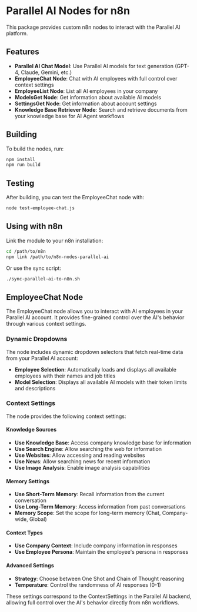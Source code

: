 # Parallel AI Nodes for n8n

This package provides custom n8n nodes to interact with the Parallel AI platform.

## Features

- **Parallel AI Chat Model**: Use Parallel AI models for text generation (GPT-4, Claude, Gemini, etc.)
- **EmployeeChat Node**: Chat with AI employees with full control over context settings
- **EmployeeList Node**: List all AI employees in your company
- **ModelsGet Node**: Get information about available AI models
- **SettingsGet Node**: Get information about account settings
- **Knowledge Base Retriever Node**: Search and retrieve documents from your knowledge base for AI Agent workflows

## Building

To build the nodes, run:

```bash
npm install
npm run build
```

## Testing

After building, you can test the EmployeeChat node with:

```bash
node test-employee-chat.js
```

## Using with n8n

Link the module to your n8n installation:

```bash
cd /path/to/n8n
npm link /path/to/n8n-nodes-parallel-ai
```

Or use the sync script:

```bash
./sync-parallel-ai-to-n8n.sh
```

## EmployeeChat Node

The EmployeeChat node allows you to interact with AI employees in your Parallel AI account. It provides fine-grained control over the AI's behavior through various context settings.

### Dynamic Dropdowns

The node includes dynamic dropdown selectors that fetch real-time data from your Parallel AI account:

- **Employee Selection**: Automatically loads and displays all available employees with their names and job titles
- **Model Selection**: Displays all available AI models with their token limits and descriptions

### Context Settings

The node provides the following context settings:

#### Knowledge Sources
- **Use Knowledge Base**: Access company knowledge base for information
- **Use Search Engine**: Allow searching the web for information
- **Use Websites**: Allow accessing and reading websites
- **Use News**: Allow searching news for recent information
- **Use Image Analysis**: Enable image analysis capabilities

#### Memory Settings
- **Use Short-Term Memory**: Recall information from the current conversation
- **Use Long-Term Memory**: Access information from past conversations
- **Memory Scope**: Set the scope for long-term memory (Chat, Company-wide, Global)

#### Context Types
- **Use Company Context**: Include company information in responses
- **Use Employee Persona**: Maintain the employee's persona in responses

#### Advanced Settings
- **Strategy**: Choose between One Shot and Chain of Thought reasoning
- **Temperature**: Control the randomness of AI responses (0-1)

These settings correspond to the ContextSettings in the Parallel AI backend, allowing full control over the AI's behavior directly from n8n workflows.